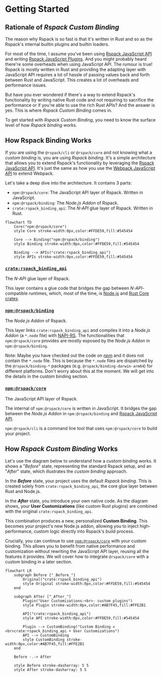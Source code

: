 # Getting Started

## Rationale of _Rspack Custom Binding_

The reason why Rspack is so fast is that it's written in Rust and so as the Rspack's internal builtin plugins and builtin loaders.

For most of the time, I assume you've been using [Rspack JavaScript API](https://rspack.rs/api/index.html) and writing [Rspack JavaScript Plugins](https://rspack.rs/api/plugin-api). And you might probably heard there're some overheads when using JavaScript API. The rumour is true! Rspack is mostly written in Rust and providing the adapting layer with JavaScript API requires a lot of hassle of passing values back and forth between Rust and JavaScript. This creates a lot of overheads and performance issues.

But have you ever wondered if there's a way to extend Rspack's functionality by writing native Rust code and not requiring to sacrifice the performance or if you're able to use the rich Rust APIs? And the answer is yes. This is where _Rspack Custom Binding_ comes in.

To get started with _Rspack Custom Binding_, you need to know the surface level of how _Rspack binding_ works.

## How Rspack Binding Works

If you are using the `@rspack/cli` or `@rspack/core` and not knowing what a _custom binding_ is, you are using _Rspack binding_. It's a simple architecture that allows you to extend Rspack's functionality by leveraging the [Rspack JavaScript API](https://rspack.rs/api/index.html). It's just the same as how you use the [Webpack JavaScript API](https://webpack.js.org/api/) to extend Webpack.

Let's take a deep dive into the architecture. It contains 3 parts:

- `npm:@rspack/core`: The JavaScript API layer of Rspack. Written in JavaScript.
- `npm:@rspack/binding`: The _Node.js Addon_ of Rspack.
- `crate:rspack_binding_api`: The _N-API_ glue layer of Rspack. Written in Rust.

```mermaid
flowchart TD
    Core("npm:@rspack/core")
    style Core stroke-width:0px,color:#FFDE59,fill:#545454

    Core --> Binding("npm:@rspack/binding")
    style Binding stroke-width:0px,color:#FFDE59,fill:#545454

    Binding --> APIs("crate:rspack_binding_api")
    style APIs stroke-width:0px,color:#FFDE59,fill:#545454
```

### [`crate:rspack_binding_api`](https://github.com/web-infra-dev/rspack/tree/main/crates/rspack_binding_api)

The _N-API_ glue layer of Rspack.

This layer contains a glue code that bridges the gap between _N-API_-compatible runtimes, which, most of the time, is [Node.js](https://nodejs.org) and [Rust Core crates](https://github.com/web-infra-dev/rspack/tree/main/crates).

### [`npm:@rspack/binding`](https://github.com/web-infra-dev/rspack/tree/main/crates/node_binding)

The _Node.js Addon_ of Rspack.

This layer links `crate:rspack_binding_api` and compiles it into a _Node.js Addon_ (a `*.node` file) with [NAPI-RS](https://github.com/napi-rs/napi-rs). The functionalities that `npm:@rspack/core` provides are mostly exposed by the _Node.js Addon_ in `npm:@rspack/binding`.

Note: Maybe you have checked out the code on [npm](https://www.npmjs.com/package/@rspack/binding?activeTab=code) and it does not contain the `*.node` file. This is because the `*.node` files are dispatched by the `@rspack/binding-*` packages (e.g. `@rspack/binding-darwin-arm64`) for different platforms. Don't worry about this at the moment. We will get into the details in the custom binding section.

### [`npm:@rspack/core`](https://github.com/web-infra-dev/rspack/tree/main/packages/rspack)

The JavaScript API layer of Rspack.

The internal of `npm:@rspack/core` is written in JavaScript. It bridges the gap between the _Node.js Addon_ in `npm:@rspack/binding` and [Rspack JavaScript API](https://rspack.rs/api/index.html).

`npm:@rspack/cli` is a command line tool that uses `npm:@rspack/core` to build your project.

## How _Rspack Custom Binding_ Works

Let's use the diagram below to understand how a _custom binding_ works. It shows a "_Before_" state, representing the standard Rspack setup, and an "_After_" state, which illustrates the _custom binding_ approach.

In the **_Before_** state, your project uses the default _Rspack binding_. This is created solely from `crate:rspack_binding_api`, the core glue layer between Rust and Node.js.

In the **_After_** state, you introduce your own native code. As the diagram shows, your **User Customizations** (like custom Rust plugins) are combined with the original `crate:rspack_binding_api`.

This combination produces a new, personalized **Custom Binding**. This becomes your project's new Node.js addon, allowing you to inject high-performance, custom logic directly into Rspack's build process.

Crucially, you can continue to use [`npm:@rspack/core`](#npmrspackcore) with your custom binding. This allows you to benefit from native performance and customization without rewriting the JavaScript API layer, reusing all the features it provides. We will cover how to integrate `@rspack/core` with a custom binding in a later section.

```mermaid
flowchart LR
    subgraph Before ["_Before_"]
        Original("crate:rspack_binding_api")
        style Original stroke-width:0px,color:#FFDE59,fill:#545454
    end

    subgraph After ["_After_"]
        Plugin("User Customizations:<br>- custom plugins")
        style Plugin stroke-width:0px,color:#AB7F45,fill:#FFE2B1

        API("crate:rspack_binding_api")
        style API stroke-width:0px,color:#FFDE59,fill:#545454

        Plugin --> CustomBinding("Custom Binding = <br>crate:rspack_binding_api + User Customizations")
        API --> CustomBinding
        style CustomBinding stroke-width:0px,color:#AB7F45,fill:#FFE2B1
    end

    Before -.-> After

    style Before stroke-dasharray: 5 5
    style After stroke-dasharray: 5 5
```
